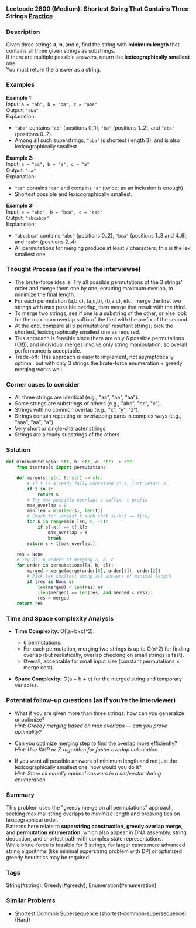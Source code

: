 ### Leetcode 2800 (Medium): Shortest String That Contains Three Strings [Practice](https://leetcode.com/problems/shortest-string-that-contains-three-strings)

### Description  
Given three strings **a**, **b**, and **c**, find the string with **minimum length** that contains all three given strings as substrings.  
If there are multiple possible answers, return the **lexicographically smallest** one.  
You must return the answer as a string.

### Examples  

**Example 1:**  
Input: `a = "ab", b = "ba", c = "aba"`  
Output: `"aba"`  
Explanation:  
- `"aba"` contains `"ab"` (positions 0..1), `"ba"` (positions 1..2), and `"aba"` (positions 0..2).
- Among all such superstrings, `"aba"` is shortest (length 3), and is also lexicographically smallest.

**Example 2:**  
Input: `a = "ca", b = "a", c = "a"`  
Output: `"ca"`  
Explanation:  
- `"ca"` contains `"ca"` and contains `"a"` (twice; as an inclusion is enough).
- Shortest possible and lexicographically smallest.

**Example 3:**  
Input: `a = "abc", b = "bca", c = "cab"`  
Output: `"abcabca"`  
Explanation:  
- `"abcabca"` contains `"abc"` (positions 0..2), `"bca"` (positions 1..3 and 4..6), and `"cab"` (positions 2..4).
- All permutations for merging produce at least 7 characters; this is the lex smallest one.

### Thought Process (as if you’re the interviewee)  
- The brute-force idea is: Try all possible permutations of the 3 strings' order and merge them one by one, ensuring maximum overlap, to minimize the final length.
- For each permutation (a,b,c), (a,c,b), (b,a,c), etc., merge the first two strings with max possible overlap, then merge that result with the third.  
- To merge two strings, see if one is a substring of the other, or else look for the maximum overlap suffix of the first with the prefix of the second.
- At the end, compare all 6 permutations' resultant strings; pick the shortest, lexicographically smallest one as required.
- This approach is feasible since there are only 6 possible permutations (\(3!\)), and individual merges involve only string manipulation, so overall performance is acceptable.
- Trade-off: This approach is easy to implement, not asymptotically optimal, but with only 3 strings the brute-force enumeration + greedy merging works well.

### Corner cases to consider  
- All three strings are identical (e.g., "aa", "aa", "aa").  
- Some strings are substrings of others (e.g., "abc", "bc", "c").  
- Strings with no common overlap (e.g., "x", "y", "z").  
- Strings contain repeating or overlapping parts in complex ways (e.g., "aaa", "aa", "a").  
- Very short or single-character strings.  
- Strings are already substrings of the others.

### Solution

```python
def minimumString(a: str, b: str, c: str) -> str:
    from itertools import permutations

    def merge(s: str, t: str) -> str:
        # If t is already fully contained in s, just return s
        if t in s:
            return s
        # Try max possible overlap: s suffix, t prefix
        max_overlap = 0
        min_len = min(len(s), len(t))
        # Check for largest k such that s[-k:] == t[:k]
        for k in range(min_len, 0, -1):
            if s[-k:] == t[:k]:
                max_overlap = k
                break
        return s + t[max_overlap:]
    
    res = None
    # Try all 6 orders of merging a, b, c
    for order in permutations([a, b, c]):
        merged = merge(merge(order[0], order[1]), order[2])
        # Pick lex smallest among all answers of minimal length
        if (res is None or 
            len(merged) < len(res) or 
            (len(merged) == len(res) and merged < res)):
            res = merged
    return res
```

### Time and Space complexity Analysis  

- **Time Complexity:** O((a+b+c)^2).  
  - 6 permutations.
  - For each permutation, merging two strings is up to O(n^2) for finding overlap (but realistically, overlap checking on small strings is fast).
  - Overall, acceptable for small input size (constant permutations × merge cost).

- **Space Complexity:** O(a + b + c) for the merged string and temporary variables.

### Potential follow-up questions (as if you’re the interviewer)  

- What if you are given more than three strings: how can you generalize or optimize?  
  *Hint: Greedy merging based on max overlaps — can you prove optimality?*

- Can you optimize merging step to find the overlap more efficiently?  
  *Hint: Use KMP or Z-algorithm for faster overlap calculation.*

- If you want all possible answers of minimum length and not just the lexicographically smallest one, how would you do it?  
  *Hint: Store all equally optimal answers in a set/vector during enumeration.*

### Summary
This problem uses the "greedy merge on all permutations" approach, seeking maximal string overlaps to minimize length and breaking ties on lexicographical order.  
Patterns here relate to **superstring construction**, **greedy overlap merge**, and **permutation enumeration**, which also appear in DNA assembly, string deduction, and shortest path with complex state representations.  
While brute-force is feasible for 3 strings, for larger cases more advanced string algorithms (like minimal superstring problem with DP) or optimized greedy heuristics may be required.

### Tags
String(#string), Greedy(#greedy), Enumeration(#enumeration)

### Similar Problems
- Shortest Common Supersequence (shortest-common-supersequence) (Hard)